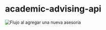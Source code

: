 ﻿# academic-advising-api
 
 
![Flujo al agregar una nueva asesoría](https://user-images.githubusercontent.com/99462097/159141068-63b9d21f-33f1-48fd-98ce-a775098ddf68.png)
